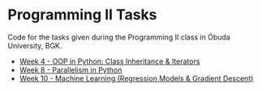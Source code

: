 # Programming II Tasks 
Code for the tasks given during the Programming II class in Óbuda University, BGK.

- [Week 4 - OOP in Python: Class Inheritance & Iterators](/week4/)
- [Week 8 - Parallelism in Python](/week8/)
- [Week 10 - Machine Learning (Regression Models & Gradient Descent)](/week10/)